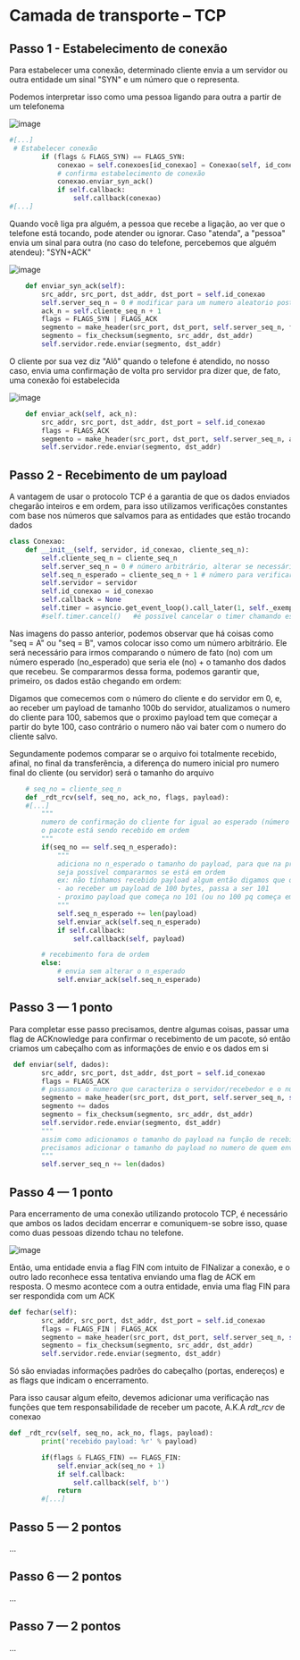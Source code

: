 # Camada de transporte – TCP

## Passo 1 - Estabelecimento de conexão

Para estabelecer uma conexão, determinado cliente envia a um servidor ou outra entidade um sinal "SYN" e um número que o representa.

Podemos interpretar isso como uma pessoa ligando para outra a partir de um telefonema

![image](https://github.com/user-attachments/assets/e935a0cc-fc49-4061-84e4-f84118e5e24b)

```python
#[...]
 # Estabelecer conexão
        if (flags & FLAGS_SYN) == FLAGS_SYN:
            conexao = self.conexoes[id_conexao] = Conexao(self, id_conexao)
            # confirma estabelecimento de conexão
            conexao.enviar_syn_ack()
            if self.callback:
                self.callback(conexao)
#[...]

```
Quando você liga pra alguém, a pessoa que recebe a ligação, ao ver que o telefone está tocando, pode atender ou ignorar. Caso "atenda", a "pessoa" envia um sinal para outra (no caso do telefone, percebemos que alguém atendeu): "SYN+ACK"

![image](https://github.com/user-attachments/assets/5d5acbda-b206-4e7f-97e3-2a439c5f51d2)

```python
    def enviar_syn_ack(self):
        src_addr, src_port, dst_addr, dst_port = self.id_conexao
        self.server_seq_n = 0 # modificar para um numero aleatorio posteriormente por segurança
        ack_n = self.cliente_seq_n + 1
        flags = FLAGS_SYN | FLAGS_ACK
        segmento = make_header(src_port, dst_port, self.server_seq_n, flags)
        segmento = fix_checksum(segmento, src_addr, dst_addr)
        self.servidor.rede.enviar(segmento, dst_addr) 
```

O cliente por sua vez diz "Alô" quando o telefone é atendido, no nosso caso, envia uma confirmação de volta pro servidor pra dizer que, de fato, uma conexão foi estabelecida

![image](https://github.com/user-attachments/assets/7945ad00-96c4-4e3f-b8be-ef2ff7efb752)

```python
    def enviar_ack(self, ack_n):
        src_addr, src_port, dst_addr, dst_port = self.id_conexao
        flags = FLAGS_ACK
        segmento = make_header(src_port, dst_port, self.server_seq_n, ack_n, flags)
        self.servidor.rede.enviar(segmento, dst_addr)
```

## Passo 2 - Recebimento de um payload

A vantagem de usar o protocolo TCP é a garantia de que os dados enviados chegarão inteiros e em ordem, para isso utilizamos
verificações constantes com base nos números que salvamos para as entidades que estão trocando dados

```python
class Conexao:
    def __init__(self, servidor, id_conexao, cliente_seq_n):
        self.cliente_seq_n = cliente_seq_n
        self.server_seq_n = 0 # número arbitrário, alterar se necessário
        self.seq_n_esperado = cliente_seq_n + 1 # número para verificar a ordem da conversação entre usuário e servidor
        self.servidor = servidor
        self.id_conexao = id_conexao
        self.callback = None
        self.timer = asyncio.get_event_loop().call_later(1, self._exemplo_timer)
        #self.timer.cancel()   #é possível cancelar o timer chamando esse método

```

Nas imagens do passo anterior, podemos observar que há coisas como "seq = A" ou "seq = B", vamos colocar isso como um número arbitrário.
Ele será necessário para irmos comparando o número de fato (no) com um número esperado (no_esperado) que seria ele (no) + o tamanho dos dados que recebeu. Se compararmos dessa forma, podemos garantir que, primeiro, os dados estão chegando em ordem:

Digamos que comecemos com o número do cliente e do servidor em 0, e, ao receber um payload de tamanho 100b do servidor, atualizamos o numero do cliente para 100, sabemos que o proximo payload tem que começar a partir do byte 100, caso contrário o numero não vai bater com o numero do cliente salvo. 

Segundamente podemos comparar se o arquivo foi totalmente recebido, afinal, no final da transferência, a diferença do numero inicial pro numero final do cliente (ou servidor) será o tamanho do arquivo

```python
    # seq_no = cliente_seq_n
    def _rdt_rcv(self, seq_no, ack_no, flags, payload):
    #[...]
        """
        numero de confirmação do cliente for igual ao esperado (número dele + 1), 
        o pacote está sendo recebido em ordem
        """
        if(seq_no == self.seq_n_esperado):
            """
            adiciona no n_esperado o tamanho do payload, para que na proxima vez que seja recebido outro,
            seja possível compararmos se está em ordem
            ex: não tínhamos recebido payload algum então digamos que o n_esperado esteja em 1 (0 + 1 do acknowledge)
            - ao receber um payload de 100 bytes, passa a ser 101
            - proximo payload que começa no 101 (ou no 100 pq começa em 0?) vai verificar o número esperado pra ver se bate
            """
            self.seq_n_esperado += len(payload)
            self.enviar_ack(self.seq_n_esperado)
            if self.callback:
                self.callback(self, payload)

        # recebimento fora de ordem
        else:
            # envia sem alterar o n_esperado
            self.enviar_ack(self.seq_n_esperado)
```
## Passo 3 — 1 ponto
Para completar esse passo precisamos, dentre algumas coisas, passar uma flag de ACKnowledge para confirmar o recebimento de um pacote,
só então criamos um cabeçalho com as informações de envio e os dados em si

```python
 def enviar(self, dados):
        src_addr, src_port, dst_addr, dst_port = self.id_conexao
        flags = FLAGS_ACK
        # passamos o numero que caracteriza o servidor/recebedor e o numero esperado do cliente que vai receber
        segmento = make_header(src_port, dst_port, self.server_seq_n, self.seq_n_esperado, flags)
        segmento += dados
        segmento = fix_checksum(segmento, src_addr, dst_addr)
        self.servidor.rede.enviar(segmento, dst_addr)
        """
        assim como adicionamos o tamanho do payload na função de recebimento,
        precisamos adicionar o tamanho do payload no numero de quem enviou também
        """
        self.server_seq_n += len(dados) 

```

## Passo 4 — 1 ponto
Para encerramento de uma conexão utilizando protocolo TCP, é necessário que ambos os lados decidam encerrar e comuniquem-se sobre isso, quase como duas pessoas dizendo tchau no telefone.

![image](https://github.com/user-attachments/assets/c2f32c52-84f1-4e6f-bfee-c4b9574624e8)

Então, uma entidade envia a flag FIN com intuito de FINalizar a conexão, e o outro lado reconhece essa tentativa enviando uma flag de ACK em resposta.
O mesmo acontece com a outra entidade, envia uma flag FIN para ser respondida com um ACK

```python
def fechar(self):
        src_addr, src_port, dst_addr, dst_port = self.id_conexao
        flags = FLAGS_FIN | FLAGS_ACK
        segmento = make_header(src_port, dst_port, self.server_seq_n, self.seq_n_esperado, flags)
        segmento = fix_checksum(segmento, src_addr, dst_addr)
        self.servidor.rede.enviar(segmento, dst_addr)
```

Só são enviadas informações padrões do cabeçalho (portas, endereços) e as flags que indicam o encerramento.

Para isso causar algum efeito, devemos adicionar uma verificação nas funções que tem responsabilidade de receber um pacote, A.K.A *rdt_rcv* de conexao

```python
def _rdt_rcv(self, seq_no, ack_no, flags, payload):
        print('recebido payload: %r' % payload)

        if(flags & FLAGS_FIN) == FLAGS_FIN: 
            self.enviar_ack(seq_no + 1)
            if self.callback:
                self.callback(self, b'')
            return
        #[...]
``` 

## Passo 5 — 2 pontos

...
## Passo 6 — 2 pontos
...

## Passo 7 — 2 pontos
...



